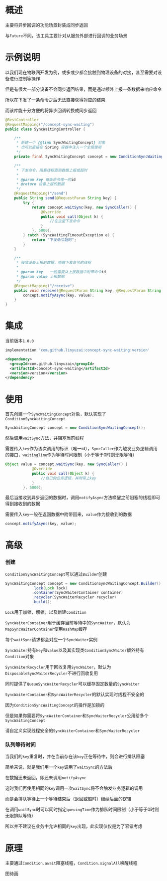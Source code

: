 # 概述

主要将异步回调的功能场景封装成同步返回

与`Future`不同，该工具主要针对从服务外部进行回调的业务场景

# 示例说明

以我们现在物联网开发为例，或多或少都会接触到物理设备的对接，甚至需要对设备进行控制等操作

但是有很大一部分设备不会同步返回结果，而是通过额外上报一条数据来响应命令

所以在下发了一条命令之后无法直接获得对应的结果

而该库能十分方便的将异步回调转换成同步返回

```java
@RestController
@RequestMapping("/concept-sync-waiting")
public class SyncWaitingController {

    /**
     * 新建一个 {@link SyncWaitingConcept} 对象
     * 也可以直接在 Spring 容器中注入一个全局使用
     */
    private final SyncWaitingConcept concept = new ConditionSyncWaitingConcept();

    /**
     * 下发命令，阻塞线程直到数据上报或超时
     *
     * @param key 每条命令唯一的id
     * @return 设备上报的数据
     */
    @RequestMapping("/send")
    public String send(@RequestParam String key) {
        try {
            return concept.waitSync(key, new SyncCaller() {
                @Override
                public void call(Object k) {
                    //在这里下发命令
                }
            }, 5000);
        } catch (SyncWaitingTimeoutException e) {
            return "下发命令超时";
        }
    }

    /**
     * 接收设备上报的数据，唤醒下发命令的线程
     *
     * @param key   一般需要从上报数据中附带命令id
     * @param value 上报数据
     */
    @RequestMapping("/receive")
    public void receive(@RequestParam String key, @RequestParam String value) {
        concept.notifyAsync(key, value);
    }
}
```

# 集成

当前版本`1.0.0`

```gradle
implementation 'com.github.linyuzai:concept-sync-waiting:version'
```

```xml
<dependency>
  <groupId>com.github.linyuzai</groupId>
  <artifactId>concept-sync-waiting</artifactId>
  <version>version</version>
</dependency>
```

# 使用

首先创建一个`SyncWaitingConcept`对象，默认实现了`ConditionSyncWaitingConcept`

```java
SyncWaitingConcept concept = new ConditionSyncWaitingConcept();
```

然后调用`waitSync`方法，并阻塞当前线程

需要传入`key`作为该次调用的标识（唯一id），`SyncCaller`作为触发业务逻辑调用的接口，`waitingTime`作为等待时间限制（小于等于0时则无限等待）

```java
Object value = concept.waitSync(key, new SyncCaller() {
            @Override
            public void call(Object k) {
                //自己的业务逻辑，并附带上key
            }
        }, 5000);
```

最后当接收到异步返回的数据时，调用`notifyAsync`方法唤醒之前阻塞的线程即可得到接收到的数据

需要传入`key`一般在返回数据中附带回来，`value`作为接收到的数据

```java
concept.notifyAsync(key, value);
```

# 高级

### 创建

`ConditionSyncWaitingConcept`可以通过`Builder`创建

```java
SyncWaitingConcept concept = new ConditionSyncWaitingConcept.Builder()
            .lock(Lock lock)
            .container(SyncWaiterContainer container)
            .recycler(SyncWaiterRecycler recycler)
            .build();
```

`Lock`用于加锁，解锁，以及新建`Condition`

`SyncWaiterContainer`用于缓存当前等待中的`SyncWaiter`，默认为`MapSyncWaiterContainer`使用`HashMap`缓存

每个`waitSync`请求都会对应一个`SyncWaiter`实例

`SyncWaiter`持有`key`和`value`以及其实现类`ConditionSyncWaiter`额外持有`Condition`对象

`SyncWaiterRecycler`用于回收复用`SyncWaiter`，默认为`DisposableSyncWaiterRecycler`不进行回收复用

同时提供了`QueueSyncWaiterRecycler`可以缓存固定数量的`SyncWaiter`

`SyncWaiterContainer`和`SyncWaiterRecycler`的默认实现时线程不安全的

因为`ConditionSyncWaitingConcept`的操作是加锁的

但是如果你需要将`SyncWaiterContainer`和`SyncWaiterRecycler`公用给多个`SyncWaitingConcept`

请自定义实现线程安全的`SyncWaiterContainer`和`SyncWaiterRecycler`

### 队列等待时间

当我们的`key`重复时，并在当前存在该`key`正在等待中，则会进行排队阻塞

简单来说，就是我们用一个`key`调用了`waitSync`的方法后

在数据还未返回，即还未调用`notifyAsync`

这时我们再使用相同的`key`调用一次`waitSync`将不会触发业务逻辑的调用

而是会排队等待上一个等待结束后（返回或超时）继续后面的逻辑

在调用`waitSync`时可以同时指定`queuingTime`作为排队时间限制（小于等于0时则无限排队等待）

所以并不建议在业务中允许相同的`key`出现，此实现仅仅是为了容错考虑

# 原理

主要通过`Condition.await`阻塞线程，`Condition.signalAll`唤醒线程

图待画